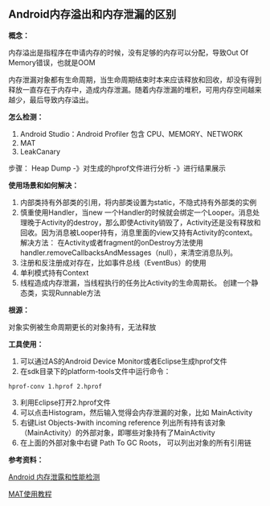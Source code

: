 ## Android内存溢出和内存泄漏的区别

**概念：**

内存溢出是指程序在申请内存的时候，没有足够的内存可以分配，导致Out Of Memory错误，也就是OOM

内存泄漏对象都有生命周期，当生命周期结束时本来应该释放和回收，却没有得到释放一直存在于内存中，造成内存泄漏。随着内存泄漏的堆积，可用内存空间越来越少，最后导致内存溢出。



**怎么检测：**

1. Android Studio：Android Profiler 包含 CPU、MEMORY、NETWORK
2. MAT
3. LeakCanary

步骤： Heap Dump -》对生成的hprof文件进行分析 -》进行结果展示



**使用场景和如何解决：**

1. 内部类持有外部类的引用，将内部类设置为static，不隐式持有外部类的实例
2. 慎重使用Handler，当new 一个Handler的时候就会绑定一个Looper。消息处理晚于Activity的destroy，那么即使Activity销毁了，Activity还是没有释放和回收。因为消息被Looper持有，消息里面的view又持有Activity的context。 解决方法： 在Activity或者fragment的onDestroy方法使用handler.removeCallbacksAndMessages（null），来清空消息队列。
3. 注册和反注册成对存在，比如事件总线（EventBus）的使用
4. 单利模式持有Context
5. 线程造成内存泄漏，当线程执行的任务比Activity的生命周期长。 创建一个静态类，实现Runnable方法



**根源：**

对象实例被生命周期更长的对象持有，无法释放

**工具使用：**

1. 可以通过AS的Android Device Monitor或者Eclipse生成hprof文件
2. 在sdk目录下的platform-tools文件中运行命令：

```
hprof-conv 1.hprof 2.hprof
```

3. 利用Eclipse打开2.hprof文件
4. 可以点击Histogram，然后输入觉得会内存泄漏的对象，比如 MainActivity
5. 右键List Objects-》with incoming reference 列出所有持有该对象（MainActivity）的外部对象，即哪些对象持有了MainActivity
6. 在上面的外部对象中右键 Path To GC Roots， 可以列出对象的所有引用链



**参考资料：**

[Android 内存泄露和性能检测](http://blog.csdn.net/u012482178/article/details/78988176)

[MAT使用教程](https://help.eclipse.org/neon/index.jsp?topic=%2Forg.eclipse.mat.ui.help%2Fwelcome.html)









